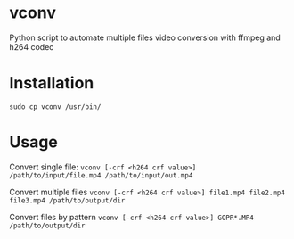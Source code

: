 # vconv
Python script to automate multiple files video conversion with ffmpeg and h264 codec

# Installation 

`sudo cp vconv /usr/bin/`

# Usage

Convert single file:
`vconv [-crf <h264 crf value>] /path/to/input/file.mp4 /path/to/input/out.mp4`

Convert multiple files
`vconv [-crf <h264 crf value>] file1.mp4 file2.mp4 file3.mp4 /path/to/output/dir`

Convert files by pattern
`vconv [-crf <h264 crf value>] GOPR*.MP4 /path/to/output/dir`

